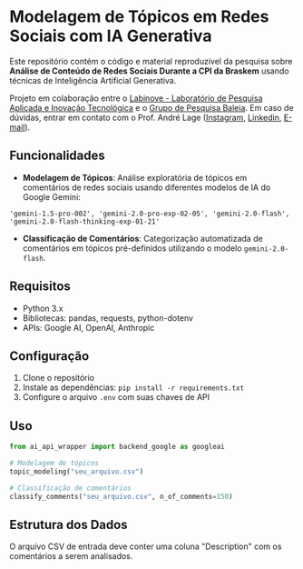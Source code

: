 # Modelagem de Tópicos em Redes Sociais com IA Generativa

Este repositório contém o código e material reproduzível da pesquisa sobre **Análise de Conteúdo de Redes Sociais Durante a CPI da Braskem** usando técnicas de Inteligência Artificial Generativa.


Projeto em colaboração entre o [Labinove - Laboratório de Pesquisa Aplicada e Inovação Tecnológica](dgp.cnpq.br/dgp/espelhogrupo/2916559158183746) e o [Grupo de Pesquisa Baleia](http://instagram.com/baleiaufal). Em caso de dúvidas, entrar em contato com o Prof. André Lage ([Instagram](https://www.instagram.com/prof.lage), [Linkedin](http://linkedin.com/in/lage), [E-mail](mailto:andre.lage@ichca.ufal.br)).


## Funcionalidades

- **Modelagem de Tópicos**: Análise exploratória de tópicos em comentários de redes sociais usando diferentes modelos de IA do Google Gemini:

```
'gemini-1.5-pro-002', 'gemini-2.0-pro-exp-02-05', 'gemini-2.0-flash', 'gemini-2.0-flash-thinking-exp-01-21'
```

- **Classificação de Comentários**: Categorização automatizada de comentários em tópicos pré-definidos utilizando o modelo `gemini-2.0-flash`.

## Requisitos

- Python 3.x
- Bibliotecas: pandas, requests, python-dotenv
- APIs: Google AI, OpenAI, Anthropic

## Configuração

1. Clone o repositório
2. Instale as dependências: `pip install -r requirements.txt`
3. Configure o arquivo `.env` com suas chaves de API

## Uso

```python
from ai_api_wrapper import backend_google as googleai

# Modelagem de tópicos
topic_modeling("seu_arquivo.csv")

# Classificação de comentários
classify_comments("seu_arquivo.csv", n_of_comments=150)
```

## Estrutura dos Dados

O arquivo CSV de entrada deve conter uma coluna "Description" com os comentários a serem analisados.
